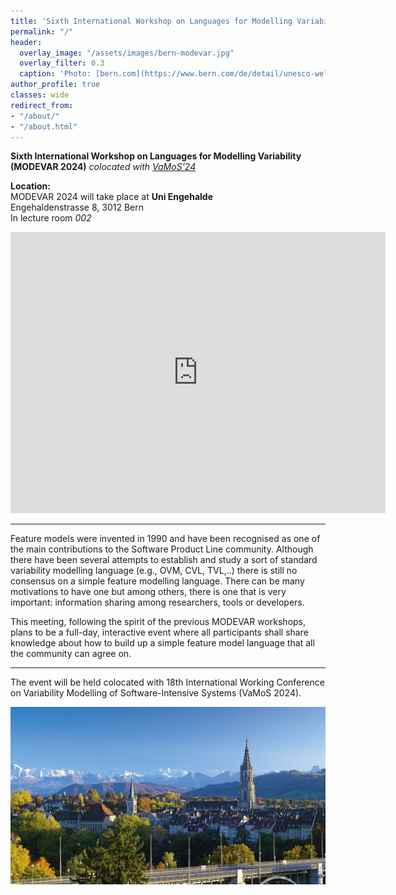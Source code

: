 ```yaml
---
title: 'Sixth International Workshop on Languages for Modelling Variability (MODEVAR 2024)<br><span style="font-size: 60%;">Bern, Switzerland. February 2024</span>'
permalink: "/"
header:
  overlay_image: "/assets/images/bern-modevar.jpg"
  overlay_filter: 0.3
  caption: 'Photo: [bern.com](https://www.bern.com/de/detail/unesco-weltkulturerbe-2)'
author_profile: true
classes: wide
redirect_from:
- "/about/"
- "/about.html"
---
```


**Sixth International Workshop on Languages for Modelling Variability (MODEVAR 2024)**
*colocated with [VaMoS'24](https://vamos2024.inf.unibe.ch/)*

**Location:**  
MODEVAR 2024 will take place at **Uni Engehalde**  
Engehaldenstrasse 8, 3012 Bern  
In lecture room *002* 

<iframe src="https://www.google.com/maps/embed?pb=!1m18!1m12!1m3!1d2723.3966008805473!2d7.439667699999999!3d46.9538972!2m3!1f0!2f0!3f0!3m2!1i1024!2i768!4f13.1!3m3!1m2!1s0x478e399585299d3d%3A0x30b85e9e37ddae3e!2sUni%20Engehalde%2C%20Engehaldenstrasse%208%2C%203012%20Bern%2C%20Schweiz!5e0!3m2!1sde!2sde!4v1706256930533!5m2!1sde!2sde" width="600" height="450" style="border:0;" allowfullscreen="" loading="lazy" referrerpolicy="no-referrer-when-downgrade"></iframe>

---
Feature models were invented in 1990 and have been recognised as one of the main contributions to the Software Product Line community. Although there have been several attempts to establish and study a sort of standard variability modelling language (e.g., OVM, CVL, TVL,..) there is still no consensus on a simple feature modelling language. There can be many motivations to have one but among others, there is one that is very important: information sharing among researchers, tools or developers. 

This meeting, following the spirit of the previous MODEVAR workshops, plans to be a full-day, interactive event where all participants shall share knowledge about how to build up a simple feature model language that all the community can agree on.

---
The event will be held colocated with 18th International Working Conference on Variability Modelling of Software-Intensive Systems (VaMoS 2024).

![MODEVAR will be at Bern](/assets/images/bern-modevar.jpg "MODEVAR will be at Bern")

